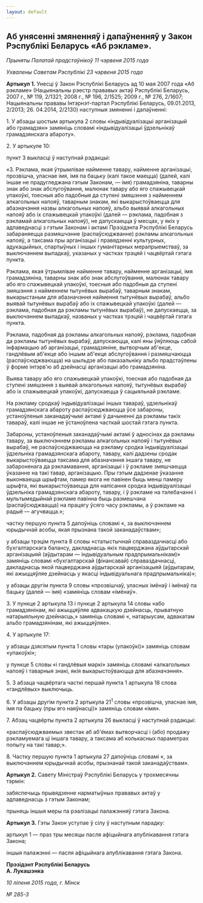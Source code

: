 ```yaml
---
layout: default
---
```


<div class="field field-name-body field-type-text-with-summary field-label-hidden">

<div class="field-items">

<div class="field-item even">

## Аб унясенні змяненняў і дапаўненняў у Закон Рэспублікі Беларусь «Аб рэкламе».

*Прыняты Палатай прадстаўнікоў 11 чэрвеня 2015 года*

*Ухвалены Саветам Рэспублікі 23 чэрвеня 2015 года*

**Артыкул 1.** Унесці ў Закон Рэспублікі Беларусь ад 10 мая 2007 года
«Аб рэкламе» (Нацыянальны рэестр прававых актаў Рэспублікі Беларусь,
2007 г., № 119, 2/1321; 2008 г., № 196, 2/1525; 2009 г., № 276, 2/1607;
Нацыянальны прававы Iнтэрнэт-партал Рэспублікі Беларусь, 09.01.2013,
2/2013; 26. 04.2014, 2/2130) наступныя змяненні і дапаўненні:

1\. У абзацы шостым артыкула 2 словы «індывідуалізацыі арганізацый або
грамадзян» замяніць словамі «індывідуалізацыі ўдзельнікаў
грамадзянскага абароту».

2\. У артыкуле 10:

пункт 3 выкласці ў наступнай рэдакцыі:

«3. Рэклама, якая ўтрымлівае найменне тавару, найменне арганізацыі,
прозвішча, уласнае імя, імя па бацьку (калі такое маецца) (далей,
калі іншае не прадугледжана гэтым Законам, — імя) грамадзяніна,
таварны знак або знак абслугоўвання, малюнак тавару або яго
спажывецкай упакоўкі, тоесныя або падобныя да ступені змяшэння з
найменнем алкагольных напояў, таварным знакам, які выкарыстоўваецца
для абазначэння назвы алкагольных напояў, альбо выявай алкагольных
напояў або іх спажывецкай упакоўкі (далей — рэклама, падобная з
рэкламай алкагольных напояў), не дапускаецца ў месцах, у якіх у
адпаведнасці з гэтым Законам і актамі Прэзідэнта Рэспублікі Беларусь
забараняецца размяшчэнне (распаўсюджванне) рэкламы алкагольных напояў,
а таксама пры арганізацыі і правядзенні культурных, адукацыйных,
спартыўных і іншых гуманітарных мерапрыемстваў, за выключэннем
выпадкаў, указаных у частках трэцяй і чацвёртай гэтага пункта.

Рэклама, якая ўтрымлівае найменне тавару, найменне арганізацыі, імя
грамадзяніна, таварны знак або знак абслугоўвання, малюнак тавару
або яго спажывецкай упакоўкі, тоесныя або падобныя да ступені змяшэння
з найменнем тытунёвых вырабаў, таварным знакам, выкарыстаным для
абазначэння наймення тытунёвых вырабаў, альбо выявай тытунёвых
вырабаў або іх спажывецкай упакоўкі (далей — рэклама, падобная да
рэкламы тытунёвых вырабаў), не дапускаецца, за выключэннем
выпадкаў, названых у частках трэцяй і чацвёртай гэтага пункта.

Рэклама, падобная да рэкламы алкагольных напояў, рэклама, падобная да
рэкламы тытунёвых вырабаў, дапускаюцца, калі яны ўяўляюць сабой
інфармацыю аб арганізацыі, грамадзяніне, вытворчым аб'екце,
гандлёвым аб'екце або іншым аб'екце абслугоўвання і размяшчаюцца
(распаўсюджваюцца) на шыльдзе або паказальніку альбо прадстаўлены ў
форме інтэрв'ю аб дзейнасці арганізацыі або грамадзяніна.

Выява тавару або яго спажывецкай упакоўкі, тоесная або падобная да
ступені змяшэння з выявай алкагольных напояў, тытунёвых вырабаў
або іх спажывецкай упакоўкі, дапускаецца ў сацыяльнай рэкламе.

На рэкламу сродкаў індывідуалізацыі іншых тавараў, удзельнікаў
грамадзянскага абароту распаўсюджваюцца ўсе забароны,
устаноўленыя заканадаўчымі актамі ў дачыненні да рэкламы такіх
тавараў, калі іншае не ўстаноўлена часткай шостай гэтага пункта.

Забароны, устаноўленыя заканадаўчымі актамі ў адносінах да рэкламы
тавару, за выключэннем рэкламы алкагольных напояў і тытунёвых
вырабаў, не распаўсюджваюцца на рэкламу сродка індывідуалізацыі
ўдзельніка грамадзянскага абароту, тавару, калі дадзены сродак
выкарыстоўваецца таксама для абазначэння іншага тавару, не
забароненага да рэкламавання, арганізацыі і ў рэкламе змяшчаецца
ўказанне на такі тавар, арганізацыю. Пры гэтым дадзенае ўказанне
выконваецца шрыфтам, памер якога не павінен быць менш памеру
шрыфта, які выкарыстоўваецца для напісання сродка індывідуалізацыі
ўдзельніка грамадзянскага абароту, тавару, і ў рэкламе на тэлебачанні
і мультымедыйнай рэкламе павінна быць размешчана (распаўсюджвацца) на
працягу ўсяго часу рэкламы, а ў рэкламе на радыё — агучвацца.»;

частку першую пункта 5 дапоўніць словамі «, за выключэннем юрыдычнай
асобы, якая прызнана такой заканадаўствам»;

у абзацы трэцім пункта 8 словы «статыстычнай справаздачнасці або
бухгалтарскага балансу, дакладнасць якіх пацверджана аўдытарскай
арганізацыяй (аўдытарам — індывідуальным прадпрымальнікам)» замяніць
словамі «бухгалтарскай (фінансавай) справаздачнасці, дакладнасць
якой пацверджана аўдытарскай арганізацыяй (аўдытарам, які ажыццяўляе
дзейнасць у якасці індывідуальнага прадпрымальніка)»;

у абзацы другім пункта 9 словы «прозвішчаў, уласных імёнаў і імёнаў па
бацьку (далей — імя) «замяніць словам «імёнаў».

3\. У пункце 2 артыкула 13 і пункце 2 артыкула 14 словы «або
грамадзянінам, які ажыццяўляе адвакацкую дзейнасць,
прыватную натарыяльную дзейнасць,» замяніць словамі «,
натарыусам, адвакатам альбо грамадзянінам, які ажыццяўляе».

4\. У артыкуле 17:

у абзацы дзясятым пункта 1 словы «тары (упакоўкі)» замяніць словам
«упакоўкі»;

у пункце 5 словы «і гандлёвыя маркі» замяніць словамі «алкагольных
напояў і таварныя знакі, якія выкарыстоўваюцца для абазначэння».

5\. З абзаца чацвёртага часткі першай пункта 1 артыкула 18 слова
«гандлёвых» выключыць.

6\. У абзацы другім пункта 2 артыкула 21<sup>1</sup> словы «прозвішча,
уласнае імя, імя па бацьку (пры яго наяўнасці)» замяніць словам «імя».

7\. Абзац чацвёрты пункта 2 артыкула 26 выкласці ў наступнай рэдакцыі:

«распаўсюджваемых звестак аб аб'ёмах вытворчасці і (або) продажу
рэкламуемага ці іншага тавару, а таксама аб колькасных
параметрах попыту на такі тавар;».

8\. Частку першую пункта 1 артыкула 27 дапоўніць словамі «, за
выключэннем юрыдычнай асобы, прызнанай такой заканадаўствам».

**Артыкул 2.** Савету Міністраў Рэспублікі Беларусь у трохмесячны
тэрмін:

забяспечыць прывядзенне нарматыўных прававых актаў у адпаведнасць з
гэтым Законам;

прыняць іншыя меры па рэалізацыі палажэнняў гэтага Закона.

**Артыкул 3.** Гэты Закон уступае ў сілу ў наступным парадку:

артыкул 1 — праз тры месяцы пасля афіцыйнага апублікавання гэтага
Закона;

іншыя палажэнні — пасля афіцыйнага апублікавання гэтага Закона.

**Прэзідэнт Рэспублікі Беларусь  
А. Лукашэнка**

*10 ліпеня 2015 года, г. Мінск*

*№ 285-З*

</div>

</div>

</div>
